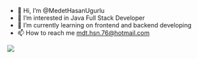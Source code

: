- 👋 Hi, I’m @MedetHasanUgurlu
- 👀 I’m interested in Java Full Stack Developer
- 🌱 I’m currently learning on frontend and backend developing
- 📫 How to reach me mdt.hsn.76@hotmail.com

![](https://komarev.com/ghpvc/?username=MedetHasanUgurlu)
<!---
MedetHasanUgurlu/MedetHasanUgurlu is a ✨ special ✨ repository because its `README.md` (this file) appears on your GitHub profile.
You can click the Preview link to take a look at your changes.
--->
